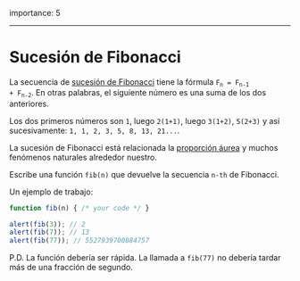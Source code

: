 importance: 5

---

# Sucesión de Fibonacci

La secuencia de [sucesión de Fibonacci](https://es.wikipedia.org/wiki/Sucesi%C3%B3n_de_Fibonacci) tiene la fórmula <code>F<sub>n</sub> = F<sub>n-1</sub> + F<sub>n-2</sub></code>. En otras palabras, el siguiente número es una suma de los dos anteriores.

Los dos primeros números son `1`, luego `2(1+1)`, luego `3(1+2)`, `5(2+3)` y así sucesivamente: `1, 1, 2, 3, 5, 8, 13, 21...`.

La sucesión de Fibonacci está relacionada la [proporción áurea](https://es.wikipedia.org/wiki/N%C3%BAmero_%C3%A1ureo) y muchos fenómenos naturales alrededor nuestro.

Escribe una función `fib(n)` que devuelve la secuencia `n-th` de Fibonacci.

Un ejemplo de trabajo:

```js
function fib(n) { /* your code */ }

alert(fib(3)); // 2
alert(fib(7)); // 13
alert(fib(77)); // 5527939700884757
```

P.D. La función debería ser rápida. La llamada a `fib(77)` no debería tardar más de una fracción de segundo.
